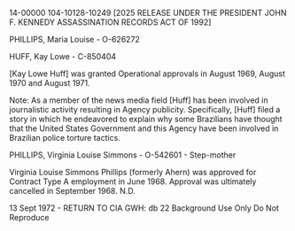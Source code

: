 14-00000
104-10128-10249 [2025 RELEASE UNDER THE PRESIDENT JOHN F. KENNEDY ASSASSINATION RECORDS ACT OF 1992]

PHILLIPS, Maria Louise - O-626272

HUFF, Kay Lowe - C-850404

[Kay Lowe Huff] was granted Operational approvals in August 1969, August 1970 and August 1971.

Note: As a member of the news media field [Huff] has been involved in journalistic activity resulting in Agency publicity. Specifically, [Huff] filed a story in which he endeavored to explain why some Brazilians have thought that the United States Government and this Agency have been involved in Brazilian police torture tactics.

PHILLIPS, Virginia Louise Simmons - O-542601 - Step-mother

Virginia Louise Simmons Phillips (formerly Ahern) was approved for Contract Type A employment in June 1968. Approval was ultimately cancelled in September 1968. N.D.

13 Sept 1972 - RETURN TO CIA
GWH: db 22
Background Use Only
Do Not Reproduce
